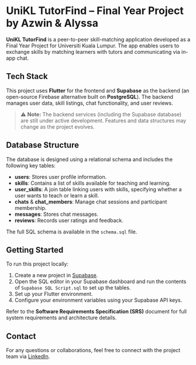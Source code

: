 # UniKL TutorFind – Final Year Project by Azwin & Alyssa

**UniKL TutorFind** is a peer-to-peer skill-matching application developed as a Final Year Project for Universiti Kuala Lumpur. The app enables users to exchange skills by matching learners with tutors and communicating via in-app chat.

## Tech Stack

This project uses **Flutter** for the frontend and **Supabase** as the backend (an open-source Firebase alternative built on **PostgreSQL**). The backend manages user data, skill listings, chat functionality, and user reviews.

> ⚠️ **Note:** The backend services (including the Supabase database) are still under active development. Features and data structures may change as the project evolves.

## Database Structure

The database is designed using a relational schema and includes the following key tables:

- **users**: Stores user profile information.
- **skills**: Contains a list of skills available for teaching and learning.
- **user_skills**: A join table linking users with skills, specifying whether a user wants to teach or learn a skill.
- **chats** & **chat_members**: Manage chat sessions and participant membership.
- **messages**: Stores chat messages.
- **reviews**: Records user ratings and feedback.

The full SQL schema is available in the `schema.sql` file.

## Getting Started

To run this project locally:

1. Create a new project in [Supabase](https://supabase.com/).
2. Open the SQL editor in your Supabase dashboard and run the contents of `Supabase SQL Script.sql` to set up the tables.
3. Set up your Flutter environment.
4. Configure your environment variables using your Supabase API keys.

Refer to the **Software Requirements Specification (SRS)** document for full system requirements and architecture details.

## Contact

For any questions or collaborations, feel free to connect with the project team via [LinkedIn](https://www.linkedin.com/).
